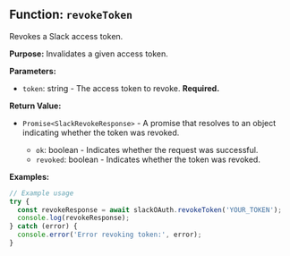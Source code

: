 ## Function: `revokeToken`

Revokes a Slack access token.

**Purpose:**
Invalidates a given access token.

**Parameters:**

- `token`: string - The access token to revoke. **Required.**

**Return Value:**

- `Promise<SlackRevokeResponse>` - A promise that resolves to an object indicating whether the token was revoked.

  - `ok`: boolean - Indicates whether the request was successful.
  - `revoked`: boolean - Indicates whether the token was revoked.

**Examples:**

```typescript
// Example usage
try {
  const revokeResponse = await slackOAuth.revokeToken('YOUR_TOKEN');
  console.log(revokeResponse);
} catch (error) {
  console.error('Error revoking token:', error);
}
```